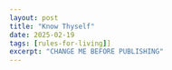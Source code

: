 ```yaml
---
layout: post
title: "Know Thyself"
date: 2025-02-19
tags: [rules-for-living]]
excerpt: "CHANGE ME BEFORE PUBLISHING"
---
```

